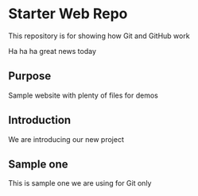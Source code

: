 # Starter Web Repo

This repository is for showing how Git and GitHub work

Ha ha ha great news today

## Purpose

Sample website with plenty of files for demos

## Introduction
We are introducing our new project
## Sample one
This is sample one we are using for Git only
